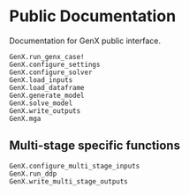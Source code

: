 # Public Documentation

Documentation for GenX public interface.

```@docs
GenX.run_genx_case!
GenX.configure_settings
GenX.configure_solver
GenX.load_inputs
GenX.load_dataframe
GenX.generate_model
GenX.solve_model
GenX.write_outputs
GenX.mga
```

## Multi-stage specific functions

```@docs
GenX.configure_multi_stage_inputs
GenX.run_ddp
GenX.write_multi_stage_outputs
```
